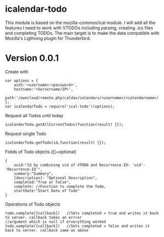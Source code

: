 icalendar-todo
===========

This module is based on the mozilla-common/ical module. I will add all the features I need to work with VTODOs including parsing, creating .ics files and completing TODOs. The main target is to make the data compatible with Mozilla's Ligthning plugin for Thunderbird.

Version 0.0.1
===========

Create with

	var options = {
		auth:'<username>:<password>',
		hostname:'<Servername/IP>',
		path:'/owncloud/remote.php/caldav/calendars/<username>/<calendarname>/'
	};
	var icalendarTodo = require('ical-todo')(options);
	

Request all Todos until today

	icalendarTodo.getAllCurrentTodos(function(result) {});
	
Request single Todo
	
	icalendarTodo.getTodo(id,function(result) {});
	
Fields of Todo objects ([]=optional)

	{
		uuid:"Id by combining uid of VTODO and Recurrence-ID: 'uid'-'Recurrence-Id'",
		summary:"Summary",
		[description]: "Optional Description",
		completed:"True or False",
		complete: //Function to complete the Todo,
		startDate:"Start Date of Todo"
	}
Operations of Todo objects

	todo.complete([callback])	//Sets completed = true and writes it back to server. callback takes an errror 							//argument which is null if erverything worked
	todo.uomplete([callback])	//Sets completed = false and writes it back to server. callback same as above
